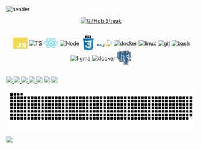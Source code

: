 ![header](https://capsule-render.vercel.app/api?type=waving&color=gradient&height=200&section=header&text=Welcome&fontSize=72&animation=fadeIn&fontAlignY=26&desc=I'm%20a%20Developer%20passionate%20about%20the%20best%20web%20and%20mobile%20development%20technologies!&descAlignY=50&descAlign=50)




 
<div align="center" >

[![GitHub Streak](https://github-readme-streak-stats.herokuapp.com?user=tachgurbanov&theme=react&hide_border=true)](https://tachgurbanov.github.io)

 </div>
 <br>
<div  align="center">
  <img align="center" alt="Js" height="30" width="40" src="https://raw.githubusercontent.com/devicons/devicon/master/icons/javascript/javascript-plain.svg">
  <img align="center" alt="TS" height="30" width="40" src="https://cdn.jsdelivr.net/gh/devicons/devicon/icons/typescript/typescript-original.svg" />
  <img align="center" alt="React" height="30" width="40" src="https://raw.githubusercontent.com/devicons/devicon/master/icons/react/react-original.svg">
  <img align="center" alt="Node" height="30" width="40" src="https://cdn.jsdelivr.net/gh/devicons/devicon/icons/nodejs/nodejs-original.svg">
  <img align="center" height="40" width="40" src="https://raw.githubusercontent.com/devicons/devicon/master/icons/css3/css3-original-wordmark.svg" alt="css3" />
  <img align="center" height="40" width="40" src="https://raw.githubusercontent.com/devicons/devicon/master/icons/mysql/mysql-original-wordmark.svg" alt="mysql" />
  <img align="center"  height="40" width="40" src="https://cdn.jsdelivr.net/gh/devicons/devicon/icons/docker/docker-original.svg" alt="docker" />
  <img align="center"  height="40" width="40" src="https://cdn.jsdelivr.net/gh/devicons/devicon/icons/linux/linux-original.svg" alt="linux"/> 
  <img align="center"  height="40" width="40" src="https://cdn.jsdelivr.net/gh/devicons/devicon/icons/git/git-original.svg" alt="git" />
  <img align="center"  height="40" width="40" src="https://cdn.jsdelivr.net/gh/devicons/devicon/icons/bash/bash-original.svg" alt="bash" />
  <img align="center" height="40" width="40" src="https://cdn.jsdelivr.net/gh/devicons/devicon/icons/figma/figma-original.svg" alt="figma" />  
  <img align="center"  src="https://www.vectorlogo.zone/logos/elastic/elastic-icon.svg" alt="docker" width="40" height="40"/>
  <img align="center"  src="https://github.com/devicons/devicon/blob/master/icons/postgresql/postgresql-original.svg" alt="postgresql" width="40" height="40"/> 
</div>
 

##

 
  <div> 
  <a href="https://instagram.com/tachgurbanov" target="_blank"><img src="https://img.shields.io/badge/-Instagram-%23E4405F?style=for-the-badge&logo=instagram&logoColor=white" target="_blank">
 </a><a href="https://www.linkedin.com/in/ktachgurbanov" target="_blank">
  <img src="https://img.shields.io/static/v1?style=for-the-badge&message=LinkedIn&color=0A66C2&logo=LinkedIn&logoColor=FFFFFF&label" target="_blank">
 </a> <a href="https://facebook.com/tachgurbanov" target="_blank">
  <img src="https://img.shields.io/static/v1?style=for-the-badge&message=Facebook&color=1877F2&logo=Facebook&logoColor=FFFFFF&label=" target="_blank">
 </a><a href="https://t.me/tachgurbanov" target="_blank">
     <img src="https://img.shields.io/static/v1?style=for-the-badge&message=Telegram&color=26A5E4&logo=Telegram&logoColor=FFFFFF&label=" target="_blank">
 </a><a href = "https://twitter.com/tachgurbanov"  target="_blank"><img src="https://img.shields.io/static/v1?style=for-the-badge&message=Twitter&color=1DA1F2&logo=Twitter&logoColor=FFFFFF&label=" target="_blank"></a>
  <a href ="https://discordapp.com/users/994859563536883732"  target="_blank"><img src="https://img.shields.io/static/v1?style=for-the-badge&message=Discord&color=5865F2&logo=Discord&logoColor=FFFFFF&label=" target="_blank"></a>
 <a href ="mailto:dev.tachgurbanov@gmail.com"  target="_blank"><img src="https://img.shields.io/badge/-Gmail-%23333?style=for-the-badge&logo=gmail&logoColor=white" target="_blank"></a>

 
 
![Snake animation](https://github.com/tachgurbanov/tachgurbanov/blob/output/github-contribution-grid-snake.svg)
 
 <p align="left">
  <img src="https://capsule-render.vercel.app/api?type=waving&color=gradient&height=100&section=footer"/>
</p>
</div>

